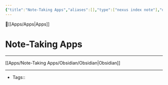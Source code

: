 ```yaml
---
{"title":"Note-Taking Apps","aliases":[],"type":["nexus index note"],"dg-publish":true,"dg-pinned":true,"publish":true,"tags":["index-note"],"permalink":"/apps/note-taking-apps/note-taking-apps/","pinned":true,"dgPassFrontmatter":true,"created":"2023-09-10T14:15:34.622-07:00","updated":"2023-09-11T17:09:37.013-07:00"}
---
```



🔺[[Apps/Apps\|Apps]]

# Note-Taking Apps
---

[[Apps/Note-Taking Apps/Obsidian/Obsidian\|Obsidian]]









---
- Tags:: 








